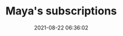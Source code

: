 ---
date: 2021-08-22 06:36:02
link:
  source: pocket
  source_url: https://getpocket.com
  text: Maya's subscriptions
  url: https://maya.land/blogroll.opml
source: pocket
syndicated:
- type: pocket
  url: https://maya.land/blogroll.opml
- type: mastodon
  url: https://mastodon.technology/users/roytang/statuses/106798411561310238
- type: twitter
  url: https://twitter.com/roytang/status/1429332651685543939/
title: Maya's subscriptions
---